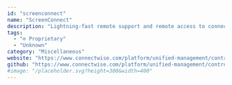 ```yaml
---
id: "screenconnect"
name: "ScreenConnect"
description: "Lightning-fast remote support and remote access to connect instantly and solve problems faster."
tags:
  - "⊘ Proprietary"
  - "Unknown"
category: "Miscellaneous"
website: "https://www.connectwise.com/platform/unified-management/control"
github: "https://www.connectwise.com/platform/unified-management/control"
#image: "/placeholder.svg?height=300&width=400"
---
```


